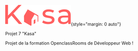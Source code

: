 ![Picture](https://github.com/anom35/projet_7_kasa/blob/master/src/Assets/LOGO-original.png){style="margin: 0 auto"}

Projet 7 "Kasa"

Projet de la formation OpenclassRooms de Développeur Web !

